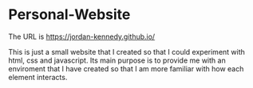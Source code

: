 # Personal-Website

The URL is https://jordan-kennedy.github.io/

This is just a small website that I created so that I could experiment with html, css and javascript. Its main purpose is to provide me with an enviroment that I have created so that I am more familiar with how each element interacts.
